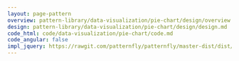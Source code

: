 ```yaml
---
layout: page-pattern
overview: pattern-library/data-visualization/pie-chart/design/overview.md
design: pattern-library/data-visualization/pie-chart/design/design.md
code_html: code/data-visualization/pie-chart/code.md
code_angular: false
impl_jquery: https://rawgit.com/patternfly/patternfly/master-dist/dist/tests/pie-charts.html
---
```

